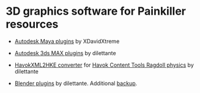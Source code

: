 # 3D graphics software for Painkiller resources

- [Autodesk Maya plugins](https://www.moddb.com/games/painkiller/downloads/maya-pain-engine-plugin) by XDavidXtreme

- [Autodesk 3ds MAX plugins](https://www.moddb.com/games/painkiller/downloads/painkiller-3ds-max-plugins) by dilettante

- [HavokXML2HKE converter](https://www.moddb.com/games/painkiller/downloads/havokxml2hke-converter-for-ragdoll-physics) for [Havok Content Tools Ragdoll physics](https://archive.org/search?query=creator:Havok+technologies) by dilettante

- [Blender plugins](https://github.com/max-ego/PK_tools) by dilettante. Additional [backup](https://github.com/t3r6/PK_tools).
